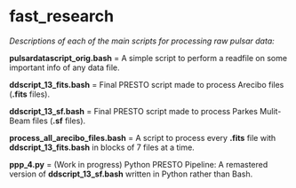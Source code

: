 # fast_research

*Descriptions of each of the main scripts for processing raw pulsar data:*

**pulsardatascript_orig.bash** = A simple script to perform a readfile on some important info of any data file.

**ddscript_13_fits.bash** = Final PRESTO script made to process Arecibo files (**.fits** files).

**ddscript_13_sf.bash** = Final PRESTO script made to process Parkes Mulit-Beam files (**.sf** files).

**process_all_arecibo_files.bash** = A script to process every **.fits** file with **ddscript_13_fits.bash** in blocks of 7 files at a time.

**ppp_4.py** = (Work in progress) Python PRESTO Pipeline: A remastered version of **ddscript_13_sf.bash** written in Python rather than Bash.
